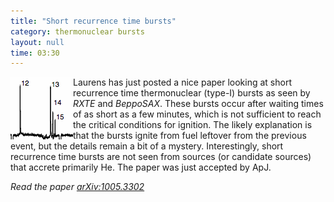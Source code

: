 ```yaml
---
title: "Short recurrence time bursts"
category: thermonuclear bursts
layout: null
time: 03:30
---
```

<!-- header generated from blosxom format post; make_header.pl 23.1.2022 -->
<p>
  <!-- Thursday, May 20, 2010 11:30 AM-->
  <!---- Begin .post ---->
<img src="images/swt.gif" width="100" align="left">
Laurens has just posted a nice paper looking at short recurrence time
thermonuclear (type-I) bursts as seen by <em>RXTE</em> and
<em>BeppoSAX</em>. These bursts occur after waiting times of as short as a
few minutes, which is not sufficient to reach the critical conditions for
ignition. The likely explanation is that the bursts ignite from fuel
leftover from the previous event, but the details remain a bit of a
mystery. Interestingly, short recurrence time bursts are not seen from
sources (or candidate sources) that accrete primarily He. The paper was
just accepted by ApJ.
<p>
<em>Read the paper <a href="http://arxiv.org/abs/1005.3302">arXiv:1005.3302</a></em>
